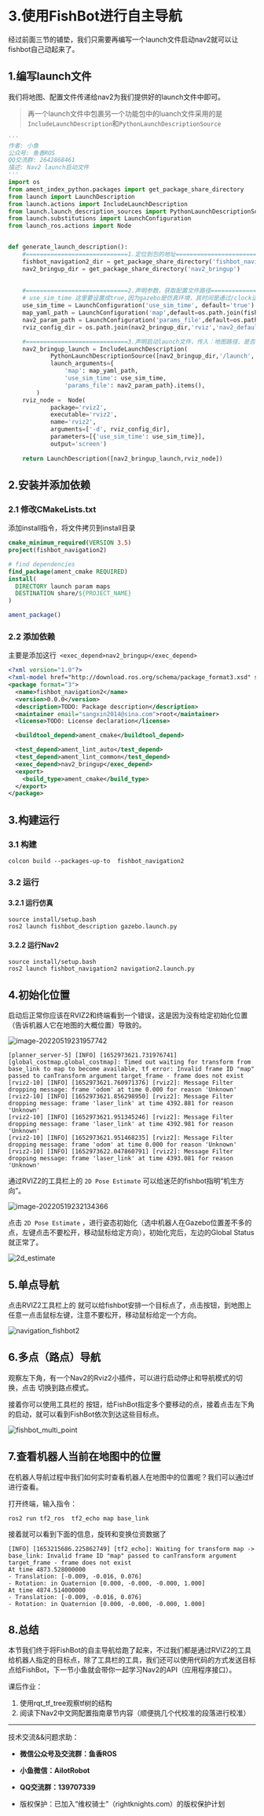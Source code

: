 # 3.使用FishBot进行自主导航

经过前面三节的铺垫，我们只需要再编写一个launch文件启动nav2就可以让fishbot自己动起来了。

## 1.编写launch文件

我们将地图、配置文件传递给nav2为我们提供好的launch文件中即可。

> 再一个launch文件中包裹另一个功能包中的luanch文件采用的是`IncludeLaunchDescription`和`PythonLaunchDescriptionSource`

```python
'''
作者: 小鱼
公众号: 鱼香ROS
QQ交流群: 2642868461
描述: Nav2 launch启动文件
'''
import os
from ament_index_python.packages import get_package_share_directory
from launch import LaunchDescription
from launch.actions import IncludeLaunchDescription
from launch.launch_description_sources import PythonLaunchDescriptionSource
from launch.substitutions import LaunchConfiguration
from launch_ros.actions import Node


def generate_launch_description():
    #=============================1.定位到包的地址=============================================================
    fishbot_navigation2_dir = get_package_share_directory('fishbot_navigation2')
    nav2_bringup_dir = get_package_share_directory('nav2_bringup')
    
    
    #=============================2.声明参数，获取配置文件路径===================================================
    # use_sim_time 这里要设置成true,因为gazebo是仿真环境，其时间是通过/clock话题获取，而不是系统时间
    use_sim_time = LaunchConfiguration('use_sim_time', default='true') 
    map_yaml_path = LaunchConfiguration('map',default=os.path.join(fishbot_navigation2_dir,'maps','fishbot_map.yaml'))
    nav2_param_path = LaunchConfiguration('params_file',default=os.path.join(fishbot_navigation2_dir,'param','fishbot_nav2.yaml'))
    rviz_config_dir = os.path.join(nav2_bringup_dir,'rviz','nav2_default_view.rviz')

    #=============================3.声明启动launch文件，传入：地图路径、是否使用仿真时间以及nav2参数文件==============
    nav2_bringup_launch = IncludeLaunchDescription(
            PythonLaunchDescriptionSource([nav2_bringup_dir,'/launch','/bringup_launch.py']),
            launch_arguments={
                'map': map_yaml_path,
                'use_sim_time': use_sim_time,
                'params_file': nav2_param_path}.items(),
        )
    rviz_node =  Node(
            package='rviz2',
            executable='rviz2',
            name='rviz2',
            arguments=['-d', rviz_config_dir],
            parameters=[{'use_sim_time': use_sim_time}],
            output='screen')
    
    return LaunchDescription([nav2_bringup_launch,rviz_node])
```

## 2.安装并添加依赖

### 2.1 修改CMakeLists.txt

添加install指令，将文件拷贝到install目录

```cmake
cmake_minimum_required(VERSION 3.5)
project(fishbot_navigation2)

# find dependencies
find_package(ament_cmake REQUIRED)
install(
  DIRECTORY launch param maps
  DESTINATION share/${PROJECT_NAME}
)

ament_package()
```

### 2.2 添加依赖

主要是添加这行` <exec_depend>nav2_bringup</exec_depend>`

```xml
<?xml version="1.0"?>
<?xml-model href="http://download.ros.org/schema/package_format3.xsd" schematypens="http://www.w3.org/2001/XMLSchema"?>
<package format="3">
  <name>fishbot_navigation2</name>
  <version>0.0.0</version>
  <description>TODO: Package description</description>
  <maintainer email="sangxin2014@sina.com">root</maintainer>
  <license>TODO: License declaration</license>

  <buildtool_depend>ament_cmake</buildtool_depend>

  <test_depend>ament_lint_auto</test_depend>
  <test_depend>ament_lint_common</test_depend>
  <exec_depend>nav2_bringup</exec_depend>
  <export>
    <build_type>ament_cmake</build_type>
  </export>
</package>
```

## 3.构建运行

### 3.1 构建

```shell
colcon build --packages-up-to  fishbot_navigation2
```

### 3.2 运行

#### 3.2.1 运行仿真

```
source install/setup.bash
ros2 launch fishbot_description gazebo.launch.py
```

#### 3.2.2 运行Nav2

```
source install/setup.bash
ros2 launch fishbot_navigation2 navigation2.launch.py
```

## 4.初始化位置

启动后正常你应该在RVIZ2和终端看到一个错误，这是因为没有给定初始化位置（告诉机器人它在地图的大概位置）导致的。

![image-20220519231957742](3.使用FishBot进行自主导航/imgs/image-20220519231957742.png)



```shell
[planner_server-5] [INFO] [1652973621.731976741] [global_costmap.global_costmap]: Timed out waiting for transform from base_link to map to become available, tf error: Invalid frame ID "map" passed to canTransform argument target_frame - frame does not exist
[rviz2-10] [INFO] [1652973621.760971376] [rviz2]: Message Filter dropping message: frame 'odom' at time 0.000 for reason 'Unknown'
[rviz2-10] [INFO] [1652973621.856298950] [rviz2]: Message Filter dropping message: frame 'laser_link' at time 4392.881 for reason 'Unknown'
[rviz2-10] [INFO] [1652973621.951345246] [rviz2]: Message Filter dropping message: frame 'laser_link' at time 4392.981 for reason 'Unknown'
[rviz2-10] [INFO] [1652973621.951468235] [rviz2]: Message Filter dropping message: frame 'odom' at time 0.000 for reason 'Unknown'
[rviz2-10] [INFO] [1652973622.047860791] [rviz2]: Message Filter dropping message: frame 'laser_link' at time 4393.081 for reason 'Unknown'
```

通过RVIZ2的工具栏上的 `2D Pose Estimate` 可以给迷茫的fishbot指明“机生方向”。

![image-20220519232134366](3.使用FishBot进行自主导航/imgs/image-20220519232134366.png)

点击 `2D Pose Estimate` ，进行姿态初始化（选中机器人在Gazebo位置差不多的点，左键点击不要松开，移动鼠标给定方向），初始化完后，左边的Global Status 就正常了。

![2d_estimate](3.使用FishBot进行自主导航/imgs/2d_estimate.gif)

## 5.单点导航

点击RVIZ2工具栏上的 就可以给fishbot安排一个目标点了，点击按钮，到地图上任意一点击鼠标左键，注意不要松开，移动鼠标给定一个方向。

![navigation_fishbot2](3.使用FishBot进行自主导航/imgs/navigation_fishbot2.gif)

## 6.多点（路点）导航

观察左下角，有一个Nav2的Rviz2小插件，可以进行启动停止和导航模式的切换，点击 切换到路点模式。

接着你可以使用工具栏的  按钮，给FishBot指定多个要移动的点，接着点击左下角的启动，就可以看到FishBot依次到达这些目标点。

![fishbot_multi_point](3.使用FishBot进行自主导航/imgs/fishbot_multi_point.gif)



## 7.查看机器人当前在地图中的位置

在机器人导航过程中我们如何实时查看机器人在地图中的位置呢？我们可以通过tf进行查看。

打开终端，输入指令：

```shell
ros2 run tf2_ros  tf2_echo map base_link
```

接着就可以看到下面的信息，旋转和变换位资数据了

```shell
[INFO] [1653215686.225862749] [tf2_echo]: Waiting for transform map ->  base_link: Invalid frame ID "map" passed to canTransform argument target_frame - frame does not exist
At time 4873.528000000
- Translation: [-0.009, -0.016, 0.076]
- Rotation: in Quaternion [0.000, -0.000, -0.000, 1.000]
At time 4874.514000000
- Translation: [-0.009, -0.016, 0.076]
- Rotation: in Quaternion [0.000, -0.000, -0.000, 1.000]
```

## 8.总结

本节我们终于将FishBot的自主导航给跑了起来，不过我们都是通过RVIZ2的工具给机器人指定的目标点，除了工具栏的工具，我们还可以使用代码的方式发送目标点给FishBot，下一节小鱼就会带你一起学习Nav2的API（应用程序接口）。

课后作业：

1. 使用rqt_tf_tree观察tf树的结构
2. 阅读下Nav2中文网配置指南章节内容（顺便挑几个代校准的段落进行校准）

--------------

技术交流&&问题求助：

- **微信公众号及交流群：鱼香ROS**
- **小鱼微信：AiIotRobot**
- **QQ交流群：139707339**

- 版权保护：已加入“维权骑士”（rightknights.com）的版权保护计划
